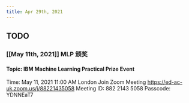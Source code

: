 ```yaml
---
title: Apr 29th, 2021
---
```


## TODO
### [[May 11th, 2021]] MLP 颁奖
#### Topic: IBM Machine Learning Practical Prize Event
Time: May 11, 2021 11:00 AM London
Join Zoom Meeting
https://ed-ac-uk.zoom.us/j/88221435058
Meeting ID: 882 2143 5058
Passcode: YDNNEaT7
###
